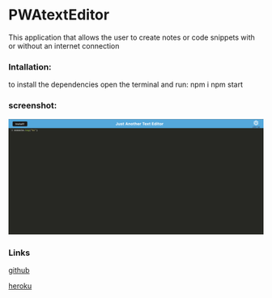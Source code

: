 # PWAtextEditor
This application that allows the user to create notes or code snippets with or without an internet connection
### Intallation:
to install the dependencies open the terminal and run:
npm i 
npm start

### screenshot:

![](screenshot/screenshot.png)

### Links
[github](https://github.com/mmontoya1112/PWAtextEditor)

[heroku](https://ancient-thicket-56051.herokuapp.com/)